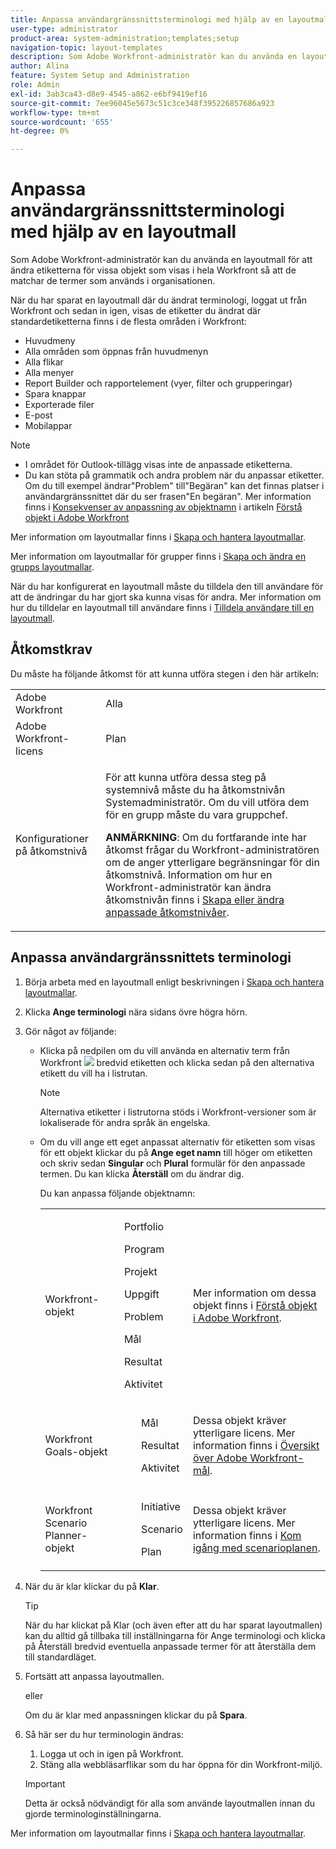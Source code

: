 ```yaml
---
title: Anpassa användargränssnittsterminologi med hjälp av en layoutmall
user-type: administrator
product-area: system-administration;templates;setup
navigation-topic: layout-templates
description: Som Adobe Workfront-administratör kan du använda en layoutmall för att ändra etiketterna för vissa objekt som visas i hela Workfront så att de matchar de termer som används i organisationen.
author: Alina
feature: System Setup and Administration
role: Admin
exl-id: 3ab3ca43-d8e9-4545-a862-e6bf9419ef16
source-git-commit: 7ee96045e5673c51c3ce348f395226857686a923
workflow-type: tm+mt
source-wordcount: '655'
ht-degree: 0%

---
```


# Anpassa användargränssnittsterminologi med hjälp av en layoutmall

Som Adobe Workfront-administratör kan du använda en layoutmall för att ändra etiketterna för vissa objekt som visas i hela Workfront så att de matchar de termer som används i organisationen.

När du har sparat en layoutmall där du ändrat terminologi, loggat ut från Workfront och sedan in igen, visas de etiketter du ändrat där standardetiketterna finns i de flesta områden i Workfront:

* Huvudmeny
* Alla områden som öppnas från huvudmenyn
* Alla flikar
* Alla menyer
* Report Builder och rapportelement (vyer, filter och grupperingar)
* Spara knappar
* Exporterade filer
* E-post
* Mobilappar

>[!NOTE]
>
>* I området för Outlook-tillägg visas inte de anpassade etiketterna.
>* Du kan stöta på grammatik och andra problem när du anpassar etiketter. Om du till exempel ändrar&quot;Problem&quot; till&quot;Begäran&quot; kan det finnas platser i användargränssnittet där du ser frasen&quot;En begäran&quot;. Mer information finns i [Konsekvenser av anpassning av objektnamn](../../../workfront-basics/navigate-workfront/workfront-navigation/understand-objects.md#implications-of-customizing-object-names) i artikeln [Förstå objekt i Adobe Workfront](../../../workfront-basics/navigate-workfront/workfront-navigation/understand-objects.md)
>

Mer information om layoutmallar finns i [Skapa och hantera layoutmallar](../../../administration-and-setup/customize-workfront/use-layout-templates/create-and-manage-layout-templates.md).

Mer information om layoutmallar för grupper finns i [Skapa och ändra en grupps layoutmallar](../../../administration-and-setup/manage-groups/work-with-group-objects/create-and-modify-a-groups-layout-templates.md).

När du har konfigurerat en layoutmall måste du tilldela den till användare för att de ändringar du har gjort ska kunna visas för andra. Mer information om hur du tilldelar en layoutmall till användare finns i [Tilldela användare till en layoutmall](../use-layout-templates/assign-users-to-layout-template.md).

## Åtkomstkrav

Du måste ha följande åtkomst för att kunna utföra stegen i den här artikeln:

<table style="table-layout:auto"> 
 <col> 
 <col> 
 <tbody> 
  <tr> 
   <td role="rowheader">Adobe Workfront</td> 
   <td>Alla</td> 
  </tr> 
  <tr> 
   <td role="rowheader">Adobe Workfront-licens</td> 
   <td>Plan</td> 
  </tr> 
  <tr> 
   <td role="rowheader">Konfigurationer på åtkomstnivå</td> 
   <td> <p>För att kunna utföra dessa steg på systemnivå måste du ha åtkomstnivån Systemadministratör.
Om du vill utföra dem för en grupp måste du vara gruppchef.</p> <p><b>ANMÄRKNING</b>: Om du fortfarande inte har åtkomst frågar du Workfront-administratören om de anger ytterligare begränsningar för din åtkomstnivå. Information om hur en Workfront-administratör kan ändra åtkomstnivån finns i <a href="../../../administration-and-setup/add-users/configure-and-grant-access/create-modify-access-levels.md" class="MCXref xref">Skapa eller ändra anpassade åtkomstnivåer</a>.</p> </td> 
  </tr> 
 </tbody> 
</table>

## Anpassa användargränssnittets terminologi

1. Börja arbeta med en layoutmall enligt beskrivningen i [Skapa och hantera layoutmallar](../../../administration-and-setup/customize-workfront/use-layout-templates/create-and-manage-layout-templates.md).
1. Klicka **Ange terminologi** nära sidans övre högra hörn.
1. Gör något av följande:

   * Klicka på nedpilen om du vill använda en alternativ term från Workfront  ![](assets/dropdown-arrow.png) bredvid etiketten och klicka sedan på den alternativa etikett du vill ha i listrutan.

     >[!NOTE]
     >
     >Alternativa etiketter i listrutorna stöds i Workfront-versioner som är lokaliserade för andra språk än engelska.

   * Om du vill ange ett eget anpassat alternativ för etiketten som visas för ett objekt klickar du på **Ange eget namn** till höger om etiketten och skriv sedan **Singular** och **Plural** formulär för den anpassade termen. Du kan klicka **Återställ** om du ändrar dig.

     Du kan anpassa följande objektnamn:

     <table style="table-layout:auto">
      <col>
      <col>
      <col>
      <tbody>
       <tr>
        <td role="rowheader"><p>Workfront-objekt</p></td>
        <td>
          <p>Portfolio</p>
          <p>Program</p>
          <p>Projekt</p>
          <p>Uppgift</p>
          <p>Problem</p>
          <p>Mål</p>
          <p>Resultat</p>
          <p>Aktivitet</p>
         </ul></td>
        <td><p>Mer information om dessa objekt finns i <a href="../../../workfront-basics/navigate-workfront/workfront-navigation/understand-objects.md" class="MCXref xref">Förstå objekt i Adobe Workfront</a>.</p></td>
       </tr>
       <tr>
        <td role="rowheader"><p>Workfront Goals-objekt</p></td>
        <td>
         <ul>
          <p>Mål</p>
          <p>Resultat</p>
          <p>Aktivitet</p>
         </ul></td>
        <td><p>Dessa objekt kräver ytterligare licens. Mer information finns i <a href="../../../workfront-goals/goal-management/wf-goals-overview.md" class="MCXref xref">Översikt över Adobe Workfront-mål</a>.</p></td>
       </tr>
       <tr data-mc-conditions="">
        <td role="rowheader"><p>Workfront Scenario Planner-objekt</p></td>
        <td>
         <ul>
          <p>Initiative</p>
          <p>Scenario</p>
          <p>Plan </p>
         </ul></td>
        <td><p>Dessa objekt kräver ytterligare licens. Mer information finns i <a href="../../../scenario-planner/get-started-with-scenario-planning.md" class="MCXref xref">Kom igång med scenarioplanen</a>.</p></td>
       </tr>
      </tbody>
     </table>

1. När du är klar klickar du på **Klar**.

   >[!TIP]
   >
   >När du har klickat på Klar (och även efter att du har sparat layoutmallen) kan du alltid gå tillbaka till inställningarna för Ange terminologi och klicka på Återställ bredvid eventuella anpassade termer för att återställa dem till standardläget.

1. Fortsätt att anpassa layoutmallen.

   eller

   Om du är klar med anpassningen klickar du på **Spara**.

1. Så här ser du hur terminologin ändras:

   1. Logga ut och in igen på Workfront.
   1. Stäng alla webbläsarflikar som du har öppna för din Workfront-miljö.

   >[!IMPORTANT]
   >
   >Detta är också nödvändigt för alla som använde layoutmallen innan du gjorde terminologinställningarna.

Mer information om layoutmallar finns i [Skapa och hantera layoutmallar](../../../administration-and-setup/customize-workfront/use-layout-templates/create-and-manage-layout-templates.md).
